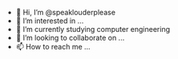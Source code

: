 - 👋 Hi, I’m @speaklouderplease
- 👀 I’m interested in ...
- 🌱 I’m currently studying computer engineering
- 💞️ I’m looking to collaborate on ...
- 📫 How to reach me ...

<!---
speaklouderplease/speaklouderplease is a ✨ special ✨ repository because its `README.md` (this file) appears on your GitHub profile.
You can click the Preview link to take a look at your changes.
--->
